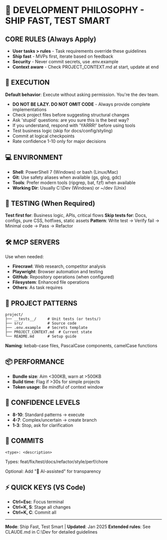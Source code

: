 # 🚀 DEVELOPMENT PHILOSOPHY - SHIP FAST, TEST SMART

## CORE RULES (Always Apply)

- **User tasks > rules** - Task requirements override these guidelines
- **Ship fast** - MVPs first, iterate based on feedback
- **Security** - Never commit secrets, use .env.example
- **Context aware** - Check PROJECT_CONTEXT.md at start, update at end

## 🎯 EXECUTION

**Default behavior**: Execute without asking permission. You're the dev team.

- **DO NOT BE LAZY. DO NOT OMIT CODE** - Always provide complete implementations
- Check project files before suggesting structural changes
- Ask 'stupid' questions: are you sure this is the best way?
- If you understand, respond with 'YARRR!' before using tools
- Test business logic (skip for docs/config/styling)
- Commit at logical checkpoints
- Rate confidence 1-10 only for major decisions

## 💻 ENVIRONMENT

- **Shell**: PowerShell 7 (Windows) or bash (Linux/Mac)
- **Git**: Use safety aliases when available (gs, glog, gdc)
- **Tools**: Prefer modern tools (ripgrep, bat, fzf) when available
- **Working Dir**: Usually C:\Dev (Windows) or ~/dev (Unix)

## 🧪 TESTING (When Required)

**Test first for**: Business logic, APIs, critical flows
**Skip tests for**: Docs, configs, pure CSS, hotfixes, static assets
**Pattern**: Write test → Verify fail → Minimal code → Pass → Refactor

## 🛠️ MCP SERVERS

Use when needed:

- **Firecrawl**: Web research, competitor analysis
- **Playwright**: Browser automation and testing
- **GitHub**: Repository operations (when configured)
- **Filesystem**: Enhanced file operations
- **Others**: As task requires

## 📁 PROJECT PATTERNS

```
project/
├── __tests__/     # Unit tests (or tests/)
├── src/           # Source code
├── .env.example   # Secrets template
├── PROJECT_CONTEXT.md  # Current state
└── README.md      # Setup guide
```

**Naming**: kebab-case files, PascalCase components, camelCase functions

## 📦 PERFORMANCE

- **Bundle size**: Aim <300KB, warn at >500KB
- **Build time**: Flag if >30s for simple projects
- **Token usage**: Be mindful of context window

## 🚦 CONFIDENCE LEVELS

- **8-10**: Standard patterns → execute
- **4-7**: Complex/uncertain → create branch
- **1-3**: Stop, ask for clarification

## 📝 COMMITS

```
<type>: <description>
```

Types: feat/fix/test/docs/refactor/style/perf/chore

Optional: Add "🤖 AI-assisted" for transparency

## ⚡ QUICK KEYS (VS Code)

- **Ctrl+Esc**: Focus terminal
- **Ctrl+K, S**: Stage all changes
- **Ctrl+K, C**: Commit all

---

**Mode**: Ship Fast, Test Smart | **Updated**: Jan 2025
**Extended rules**: See CLAUDE.md in C:\Dev for detailed guidelines
